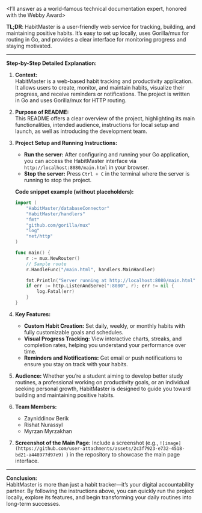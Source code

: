 <I’ll answer as a world-famous technical documentation expert, honored with the Webby Award>

**TL;DR**: HabitMaster is a user-friendly web service for tracking, building, and maintaining positive habits. It’s easy to set up locally, uses Gorilla/mux for routing in Go, and provides a clear interface for monitoring progress and staying motivated.

---

**Step-by-Step Detailed Explanation:**

1. **Context:**  
   HabitMaster is a web-based habit tracking and productivity application. It allows users to create, monitor, and maintain habits, visualize their progress, and receive reminders or notifications. The project is written in Go and uses Gorilla/mux for HTTP routing.

2. **Purpose of README:**  
   This README offers a clear overview of the project, highlighting its main functionalities, intended audience, instructions for local setup and launch, as well as introducing the development team.

3. **Project Setup and Running Instructions:**  
   - **Run the server:** After configuring and running your Go application, you can access the HabitMaster interface via `http://localhost:8080/main.html` in your browser.
   - **Stop the server:** Press `Ctrl + C` in the terminal where the server is running to stop the project.
   
   **Code snippet example (without placeholders):**
   ```go
   import (
       "HabitMaster/databaseConnector"
       "HabitMaster/handlers"
       "fmt"
       "github.com/gorilla/mux"
       "log"
       "net/http"
   )

   func main() {
       r := mux.NewRouter()
       // Sample route
       r.HandleFunc("/main.html", handlers.MainHandler)

       fmt.Println("Server running at http://localhost:8080/main.html")
       if err := http.ListenAndServe(":8080", r); err != nil {
           log.Fatal(err)
       }
   }
   ```

4. **Key Features:**
   - **Custom Habit Creation:** Set daily, weekly, or monthly habits with fully customizable goals and schedules.  
   - **Visual Progress Tracking:** View interactive charts, streaks, and completion rates, helping you understand your performance over time.  
   - **Reminders and Notifications:** Get email or push notifications to ensure you stay on track with your habits.

5. **Audience:**
   Whether you’re a student aiming to develop better study routines, a professional working on productivity goals, or an individual seeking personal growth, HabitMaster is designed to guide you toward building and maintaining positive habits.

6. **Team Members:**
   - Zayniddinov Berik  
   - Rishat Nurassyl  
   - Myrzan Myrzakhan

7. **Screenshot of the Main Page:**
   Include a screenshot (e.g., `![image](https://github.com/user-attachments/assets/2c3f7923-e732-4518-bd21-a448977d97e9)
`) in the repository to showcase the main page interface.

---

**Conclusion:**  
HabitMaster is more than just a habit tracker—it’s your digital accountability partner. By following the instructions above, you can quickly run the project locally, explore its features, and begin transforming your daily routines into long-term successes.
